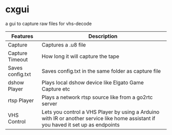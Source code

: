 # cxgui
a gui to capture raw files for vhs-decode

| Features         | Description                          |
|------------------|--------------------------------------|
| Capture          | Captures a .u8 file |
| Capture Timeout  | How long it will capture the tape
| Saves config.txt | Saves config.txt in the same folder as capture file  |
| dshow Player     | Plays local dshow device like Elgato Game Capture etc |
| rtsp Player      | Plays a network rtsp source like from a go2rtc server |
| VHS Control      | Lets you control a VHS Player by using a Arduino with IR or another service like home assistant if you haved it set up as endpoints |
